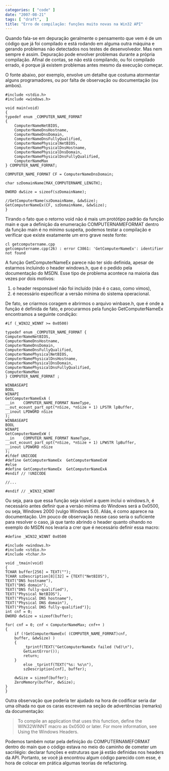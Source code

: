 ```yaml
---
categories: [ "code" ]
date: "2007-08-21"
tags: [ "draft",  ]
title: "Erro de compilação: funções muito novas na Win32 API"
---
```

Quando fala-se em depuração geralmente o pensamento que vem é de um
código que já foi compilado e está rodando em alguma outra máquina
e gerando problemas não detectados nos testes de desenvolvedor. Mas
nem sempre é assim. Depuração pode envolver problemas durante a
própria compilação. Afinal de contas, se não está compilando, ou
foi compilado errado, é porque já existem problemas antes mesmo da
execução começar.

O fonte abaixo, por exemplo, envolve um detalhe que costuma atormentar
alguns programadores, ou por falta de observação ou documentação
(ou ambos).

    #include <stdio.h>
    #include <windows.h>
    
    void main(void)
    {
	typedef enum _COMPUTER_NAME_FORMAT
	{
		ComputerNameNetBIOS,
		ComputerNameDnsHostname,
		ComputerNameDnsDomain,
		ComputerNameDnsFullyQualified,
		ComputerNamePhysicalNetBIOS,
		ComputerNamePhysicalDnsHostname,
		ComputerNamePhysicalDnsDomain,
		ComputerNamePhysicalDnsFullyQualified,
		ComputerNameMax
	} COMPUTER_NAME_FORMAT;
    
	COMPUTER_NAME_FORMAT CF = ComputerNameDnsDomain;
    
	char szDomainName[MAX_COMPUTERNAME_LENGTH];
    
	DWORD dwSize = sizeof(szDomainName);
    
	//GetComputerName(szDomainName, &dwSize);
	GetComputerNameEx(CF, szDomainName, &dwSize);
    } 
    

Tirando o fato que o retorno void não é mais um protótipo padrão da
função main e que a definição da enumeração COMPUTERNAMEFORMAT
dentro da função main é no mínimo suspeita, podemos testar a
compilação e verificar que existe exatamente um erro grave neste fonte:

    
    cl getcomputername.cpp
    getcomputername.cpp(26) : error C3861: 'GetComputerNameEx': identifier
    not found

A função GetComputerNameEx parece não ter sido definida, apesar de
estarmos incluindo o header windows.h, que é o pedido pela documentação
do MSDN. Esse tipo de problema acontece na maioria das vezes por dois
motivos:
    
  1. o header responsável não foi incluído (não é o caso, como
  vimos),
  2. é necessário especificar a versão mínima do sistema operacional.

De fato, se criarmos coragem e abrirmos o arquivo winbase.h, que
é onde a função é definida de fato, e procurarmos pela função
GetComputerNameEx encontramos a seguinte condição:

    #if (_WIN32_WINNT >= 0x0500)
    
    typedef enum _COMPUTER_NAME_FORMAT {
	ComputerNameNetBIOS,
	ComputerNameDnsHostname,
	ComputerNameDnsDomain,
	ComputerNameDnsFullyQualified,
	ComputerNamePhysicalNetBIOS,
	ComputerNamePhysicalDnsHostname,
	ComputerNamePhysicalDnsDomain,
	ComputerNamePhysicalDnsFullyQualified,
	ComputerNameMax
    } COMPUTER_NAME_FORMAT ;
    
    WINBASEAPI
    BOOL
    WINAPI
    GetComputerNameExA (
	__in	COMPUTER_NAME_FORMAT NameType,
	__out_ecount_part_opt(*nSize, *nSize + 1) LPSTR lpBuffer,
	__inout LPDWORD nSize
	);
    WINBASEAPI
    BOOL
    WINAPI
    GetComputerNameExW (
	__in	COMPUTER_NAME_FORMAT NameType,
	__out_ecount_part_opt(*nSize, *nSize + 1) LPWSTR lpBuffer,
	__inout LPDWORD nSize
	);
    #ifdef UNICODE
    #define GetComputerNameEx  GetComputerNameExW
    #else
    #define GetComputerNameEx  GetComputerNameExA
    #endif // !UNICODE
    
    //...
    
    #endif // _WIN32_WINNT
     
    

Ou seja, para que essa função seja visível a quem inclui o windows.h,
é necessário antes definir que a versão mínima do Windows será a
0x0500, ou seja, Windows 2000 (vulgo Windows 5.0). Aliás, é como aparece
na documentação. Um pouco de observação nesse caso seria o suficiente
para resolver o caso, já que tanto abrindo o header quanto olhando no
exemplo do MSDN nos levaria a crer que é necessário definir essa macro:

    #define _WIN32_WINNT 0x0500
    
    #include <windows.h>
    #include <stdio.h>
    #include <tchar.h>
    
    void _tmain(void)
    {
	TCHAR buffer[256] = TEXT("");
	TCHAR szDescription[8][32] = {TEXT("NetBIOS"), 
	TEXT("DNS hostname"), 
	TEXT("DNS domain"), 
	TEXT("DNS fully-qualified"), 
	TEXT("Physical NetBIOS"), 
	TEXT("Physical DNS hostname"), 
	TEXT("Physical DNS domain"), 
	TEXT("Physical DNS fully-qualified")};
	int cnf = 0;
	DWORD dwSize = sizeof(buffer);
    
	for( cnf = 0; cnf < ComputerNameMax; cnf++ )
	{
		if (!GetComputerNameEx( (COMPUTER_NAME_FORMAT)cnf,
		buffer, &dwSize) )
		{
			_tprintf(TEXT("GetComputerNameEx failed (%d)\n"),
			GetLastError());
			return;
		}
			else _tprintf(TEXT("%s: %s\n"),
			szDescription[cnf], buffer);
    
		dwSize = sizeof(buffer);
		ZeroMemory(buffer, dwSize);
	}
    } 
    

Outra observação que poderia ter ajudado na hora de codificar seria
dar uma olhada no que os caras escrevem na seção de advertências
(remarks) da documentação:

> To compile an application that uses this function, define the WIN32WINNT
macro as 0x0500 or later. For more information, see Using the Windows
Headers.

Podemos também notar pela definição do COMPUTERNAMEFORMAT dentro do
main que o código estava no meio do caminho de cometer um sacrilégio:
declarar funções e estruturas que já estão definidas nos headers da
API. Portanto, se você já encontrou algum código parecido com esse,
é hora de colocar em prática algumas teorias de refactoring.
